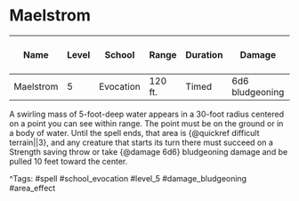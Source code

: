 # Maelstrom

| Name | Level | School | Range | Duration | Damage | Save DC & Type |
|------|-------|--------|-------|----------|--------|----------------|
| Maelstrom | 5 | Evocation | 120 ft. | Timed | 6d6 bludgeoning | - |

A swirling mass of 5-foot-deep water appears in a 30-foot radius centered on a point you can see within range. The point must be on the ground or in a body of water. Until the spell ends, that area is {@quickref difficult terrain||3}, and any creature that starts its turn there must succeed on a Strength saving throw or take {@damage 6d6} bludgeoning damage and be pulled 10 feet toward the center.

^Tags: #spell #school_evocation #level_5 #damage_bludgeoning #area_effect